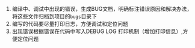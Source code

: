 1. 编译中、调试中出现的错误，生成BUG文档，明确标注错误原因和解决办法，将这些文件归档到项目的`bugs`目录下
2. 编写的代码要尽量打印日志，方便调试和定位问题
3. 出现错误根据错误在代码中写入DEBUG LOG 打印机制（增加打印信息）,方便定位问题
